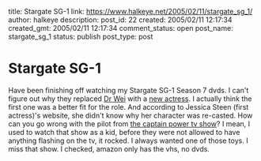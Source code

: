 title: Stargate SG-1
link: https://www.halkeye.net/2005/02/11/stargate_sg_1/
author: halkeye
description: 
post_id: 22
created: 2005/02/11 12:17:34
created_gmt: 2005/02/11 12:17:34
comment_status: open
post_name: stargate_sg_1
status: publish
post_type: post

# Stargate SG-1

Have been finishing off watching my Stargate SG-1 Season 7 dvds. I can't figure out why they replaced [Dr Wei](http://www.imdb.com/name/nm0824763/) with a [new actress](http://www.imdb.com/name/nm0383533/). I actually think the first one was a better fit for the role. And according to Jessica Steen (first actress)'s website, she didn't know why her character was re-casted. How can you go wrong with the pilot from [the captain power tv show](http://www.imdb.com/title/tt0092329/)? I mean, I used to watch that show as a kid, before they were not allowed to have anything flashing on the tv, it rocked. I always wanted one of those toys. I miss that show. I checked, amazon only has the vhs, no dvds.